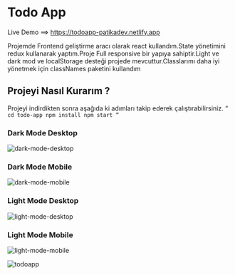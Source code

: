 <h1>Todo App</h1>

Live Demo ==> https://todoapp-patikadev.netlify.app

<p>Projemde Frontend geliştirme aracı olarak react kullandım.State yönetimini redux kullanarak yaptım.Proje Full responsive bir yapıya sahiptir.Light ve dark mod ve localStorage desteği projede mevcuttur.Classlarımı daha iyi yönetmek için classNames paketini kullandım</p>

<h2>Projeyi Nasıl Kurarım ? </h2>

Projeyi indirdikten sonra aşağıda ki adımları takip ederek çalıştırabilirsiniz.
“`
cd todo-app
npm install
npm start
“`

<h3>Dark Mode Desktop</h3>
<img src="https://user-images.githubusercontent.com/71382413/229274782-6542bb78-f0e6-4ac2-bb27-39b1bf860266.png" alt="dark-mode-desktop"/>

<h3>Dark Mode Mobile</h3>
<img src="https://user-images.githubusercontent.com/71382413/229275715-2c8bf547-c3cb-41a6-82a7-ef64514704bf.png" alt="dark-mode-mobile"/>

<h3>Light Mode Desktop</h3>
<img src="https://user-images.githubusercontent.com/71382413/229274903-6be213c4-ceb5-48bf-9415-cdaed7fa5906.png" alt="light-mode-desktop" />

<h3>Light Mode Mobile</h3>
<img src="https://user-images.githubusercontent.com/71382413/229276131-9e9f1eb4-0701-4e1a-b04c-718f2bc7f023.png" alt="light-mode-mobile"/>

![todoapp](https://user-images.githubusercontent.com/71382413/229275838-c88b816b-d958-4c39-be0e-93068a20cab3.gif)
